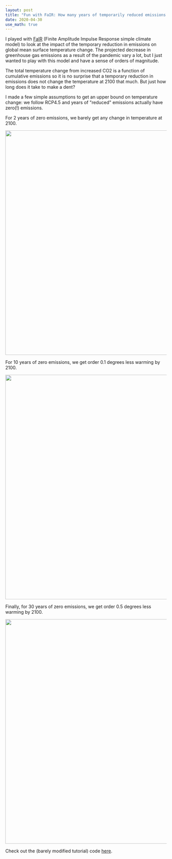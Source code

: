 ```yaml
---
layout: post
title: "Fun with FaIR: How many years of temporarily reduced emissions (such as a pandemic!) does it take to make a dent in the 2100 temperature projection?"
date: 2020-04-30
use_math: true
---
```


I played with <a href='https://fair.readthedocs.io/'>FaIR</a> (Finite Amplitude Impulse Response simple climate model) to look at the impact of the temporary reduction in emissions on global mean surface temperature change. The projected decrease in greenhouse gas emissions as a result of the pandemic vary a lot, but I just wanted to play with this model and have a sense of orders of magnitude.

The total temperature change from increased CO2 is a function of cumulative emissions so it is no surprise that a temporary reduction in emissions does not change the temperature at 2100 that much. But just how long does it take to make a dent?

I made a few simple assumptions to get an upper bound on temperature change: we follow RCP4.5 and years of "reduced" emissions actually have zero(!) emissions.

For 2 years of zero emissions, we barely get any change in temperature at 2100.

<div style="text-align:center;valign:center"><img src="https://matthewjhenry.github.io/images/Fair2.png" alt="" style="width: 700px; height: auto;"></div>

For 10 years of zero emissions, we get order 0.1 degrees less warming by 2100.

<div style="text-align:center;valign:center"><img src="https://matthewjhenry.github.io/images/Fair10.png" alt="" style="width: 700px; height: auto;"></div>

Finally, for 30 years of zero emissions, we get order 0.5 degrees less warming by 2100.

<div style="text-align:center;valign:center"><img src="https://matthewjhenry.github.io/images/Fair30.png" alt="" style="width: 700px; height: auto;"></div>

Check out the (barely modified tutorial) code <a href="https://matthewjhenry.github.io/code/FunFaIR.ipynb">here</a>.

